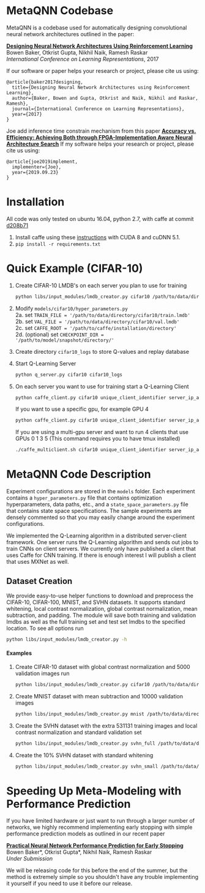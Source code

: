 MetaQNN Codebase
========

MetaQNN is a codebase used for automatically designing convolutional neural network architectures outlined in the paper: 

**[Designing Neural Network Architectures Using Reinforcement Learning](https://arxiv.org/pdf/1611.02167.pdf)**   
Bowen Baker, Otkrist Gupta, Nikhil Naik, Ramesh Raskar  
*International Conference on Learning Representations*, 2017

If our software or paper helps your research or project, please cite us using:

    @article{baker2017designing,
      title={Designing Neural Network Architectures using Reinforcement Learning},
      author={Baker, Bowen and Gupta, Otkrist and Naik, Nikhil and Raskar, Ramesh},
      journal={International Conference on Learning Representations},
      year={2017}
    }
    
Joe add inference time constrain mechanism from this paper **[Accuracy vs. Efficiency: Achieving Both through FPGA-Implementation Aware Neural Architecture Search](https://arxiv.org/pdf/1901.11211.pdf)** 
If my software helps your research or project, please cite us using:

    @article{joe2019implement,
      implementer={Joe},
      year={2019.09.23}
    }

# Installation
All code was only tested on ubuntu 16.04, python 2.7, with caffe at commit [d208b71](https://github.com/BVLC/caffe/tree/d208b714abb8425f1b96793e04508ad21724ae3f)

1. Install caffe using these [instructions](https://github.com/BVLC/caffe/wiki/Ubuntu-16.04-or-15.10-Installation-Guide) with CUDA 8 and cuDNN 5.1.
2. ```pip install -r requirements.txt```

# Quick Example (CIFAR-10)
1. Create CIFAR-10 LMDB's on each server you plan to use for training  

    ``` bash
    python libs/input_modules/lmdb_creator.py cifar10 /path/to/data/directory/cifar10 -gcn True -v 5000
    ```
    
2. Modify `models/cifar10/hyper_parameters.py`  
  2a. set `TRAIN_FILE = '/path/to/data/directory/cifar10/train.lmdb'`  
  2b. set `VAL_FILE = '/path/to/data/directory/cifar10/val.lmdb'`  
  2c. set `CAFFE_ROOT = '/path/to/caffe/installation/directory'`  
  2d. (optional) set `CHECKPOINT_DIR = '/path/to/model/snapshot/directory/'`  
3. Create directory `cifar10_logs` to store Q-values and replay database
4. Start Q-Learning Server

    ```bash 
    python q_server.py cifar10 cifar10_logs
    ```
    
5. On each server you want to use for training start a Q-Learning Client

    ```bash
    python caffe_client.py cifar10 unique_client_identifier server_ip_addr
    ```
    If you want to use a specific gpu, for example GPU 4
    ```bash
    python caffe_client.py cifar10 unique_client_identifier server_ip_addr -gpu 4
    ```
    If you are using a multi-gpu server and want to run 4 clients that use GPUs 0 1 3 5 (This command requires you to have tmux installed)
    ```bash
    ./caffe_multiclient.sh cifar10 unique_client_identifier server_ip_addr 0 1 3 5
    ```

# MetaQNN Code Description

Experiment configurations are stored in the `models` folder. Each experiment contains a `hyper_parameters.py` file that contains optimization hyperparameters, data paths, etc., and a `state_space_parameters.py` file that contains state space specifications. The sample experiments are densely commented so that you may easily change around the experiment configurations.

We implemented the Q-Learning algorithm in a distributed server-client framework. One server runs the Q-Learning algorithm and sends out jobs to train CNNs on client servers. We currently only have published a client that uses Caffe for CNN training. If there is enough interest I will publish a client that uses MXNet as well.

## Dataset Creation
We provide easy-to-use helper functions to download and preprocess the CIFAR-10, CIFAR-100, MNIST, and SVHN datasets. It supports standard whitening, local contrast normalization, global contrast normalization, mean subtraction, and padding. The module will save both training and validation lmdbs as well as the full training set and test set lmdbs to the specified location. To see all options run
```bash
python libs/input_modules/lmdb_creator.py -h
```
#### Examples
1. Create CIFAR-10 dataset with global contrast normalization and 5000 validation images run

    ```bash
    python libs/input_modules/lmdb_creator.py cifar10 /path/to/data/directory/cifar10 -gcn True -v 5000
    ```
    
2. Create MNIST dataset with mean subtraction and 10000 validation images

    ```bash
    python libs/input_modules/lmdb_creator.py mnist /path/to/data/directory/mnist -ms True -v 10000
    ```

3. Create the SVHN dataset with the extra 531131 training images and local contrast normalization and standard validation set

    ```bash
    python libs/input_modules/lmdb_creator.py svhn_full /path/to/data/directory/svhn_full -prep lcn 
    ```
    
4. Create the 10% SVHN dataset with standard whitening

    ```bash
    python libs/input_modules/lmdb_creator.py svhn_small /path/to/data/directory/svhn -prep standard_whiten
    ```

# Speeding Up Meta-Modeling with Performance Prediction

If you have limited hardware or just want to run through a larger number of networks, we highly recommend implementing early stopping with simple performance prediction models as outlined in our recent paper

**[Practical Neural Network Performance Prediction for Early Stopping](https://arxiv.org/pdf/1705.10823.pdf)**   
Bowen Baker\*, Otkrist Gupta\*, Nikhil Naik, Ramesh Raskar  
*Under Submission*

We will be releasing code for this before the end of the summer, but the method is extremely simple so you shouldn't have any trouble implementing it yourself if you need to use it before our release.
